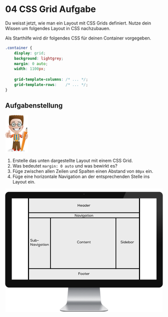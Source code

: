 # 04 CSS Grid Aufgabe

Du weisst jetzt, wie man ein Layout mit CSS Grids definiert. Nutze dein Wissen um folgendes Layout in CSS nachzubauen.

Als Starthilfe wird dir folgendes CSS für deinen Container vorgegeben.

```css
.container {
    display: grid;
    background: lightgrey;
    margin: 0 auto;
    width: 1100px;

    grid-template-columns: /* ... */;
    grid-template-rows:    /* ... */;
}
```

## Aufgabenstellung

![](../../.gitbook/assets/ralph.png)

1. Erstelle das unten dargestellte Layout mit einem CSS Grid.
2. Was bedeutet `margin: 0 auto` und was bewirkt es?
3. Füge zwischen allen Zeilen und Spalten einen Abstand von `80px` ein.
4. Füge eine horizontale Navigation an der entsprechenden Stelle ins Layout ein.

![Aufgabe](../../.gitbook/assets/aufgabe.png)

